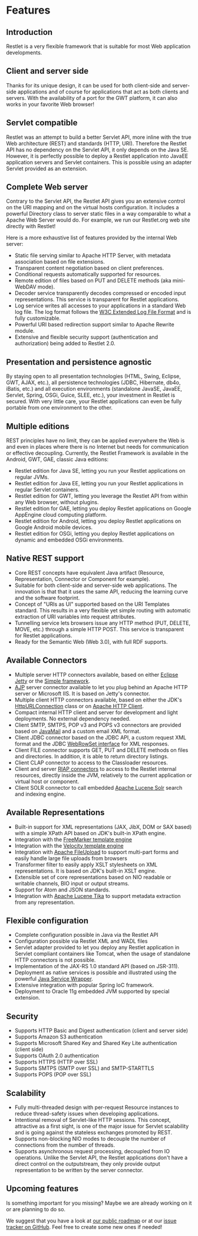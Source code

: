 # Features

## Introduction

Restlet is a very flexible framework that is suitable for most Web
application developments.

## Client and server side

Thanks for its unique design, it can be used for both client-side and
server-side applications and of course for applications that act as both
clients and servers. With the availability of a port for the GWT
platform, it can also works in your favorite Web browser!

## Servlet compatible

Restlet was an attempt to build a better Servlet API, more inline with
the true Web architecture (REST) and standards (HTTP, URI). Therefore
the Restlet API has no dependency on the Servlet API, it only depends on
the Java SE. However, it is perfectly possible to deploy a Restlet
application into JavaEE application servers and Servlet containers. This is
possible using an adapter Servlet provided as an extension.

## Complete Web server

Contrary to the Servlet API, the Restlet API gives you an extensive
control on the URI mapping and on the virtual hosts configuration. It
includes a powerful Directory class to server static files in a
way comparable to what a Apache Web Server would do. For example, we run
our Restlet.org web site directly with Restlet!

Here is a more exhaustive list of features provided by the internal Web
server:
- Static file serving similar to Apache HTTP Server, with metadata
  association based on file extensions.
- Transparent content negotiation based on client preferences.
- Conditional requests automatically supported for resources.
- Remote edition of files based on PUT and DELETE methods (aka
  mini-WebDAV mode).
- Decoder service transparently decodes compressed or encoded input
  representations. This service is transparent for Restlet
  applications.
- Log service writes all accesses to your applications in a standard
  Web log file. The log format follows the [W3C Extended Log File
  Format](http://www.w3.org/TR/WD-logfile.html)
  and is fully customizable.
- Powerful URI based redirection support similar to Apache Rewrite
  module.
- Extensive and flexible security support (authentication and
  authorization) being added to Restlet 2.0.

## Presentation and persistence agnostic

By staying open to all presentation technologies (HTML, Swing, Eclipse,
GWT, AJAX, etc.), all persistence technologies (JDBC, Hibernate, db4o,
iBatis, etc.) and all execution environments (standalone JavaSE, JavaEE,
Servlet, Spring, OSGi, Guice, SLEE, etc.), your investment in Restlet is
secured. With very little care, your Restlet applications can even be
fully portable from one environment to the other.

## Multiple editions

REST principles have no limit, they can be applied everywhere the Web is
and even in places where there is no Internet but needs for
communication or effective decoupling. Currently, the Restlet Framework
is available in the Android, GWT, GAE, classic Java editions:

- Restlet edition for Java SE, letting you run your Restlet
  applications on regular JVMs.
- Restlet edition for Java EE, letting you run your Restlet
  applications in regular Servlet containers.
- Restlet edition for GWT, letting you leverage the Restlet API from
  within any Web browser, without plugins.
- Restlet edition for GAE, letting you deploy Restlet applications on
  Google AppEngine cloud computing platform.
- Restlet edition for Android, letting you deploy Restlet applications
  on Google Android mobile devices.
- Restlet edition for OSGi, letting you deploy Restlet applications
  on dynamic and embedded OSGi environments.

## Native REST support

- Core REST concepts have equivalent Java artifact (Resource,
  Representation, Connector or Component for example).
- Suitable for both client-side and server-side web applications. The
  innovation is that that it uses the same API, reducing the learning
  curve and the software footprint.
- Concept of "URIs as UI" supported based on the URI Templates
  standard. This results in a very flexible yet simple routing with
  automatic extraction of URI variables into request attributes.
- Tunnelling service lets browsers issue any HTTP method (PUT, DELETE,
  MOVE, etc.) through a simple HTTP POST. This service is transparent
  for Restlet applications.
- Ready for the Semantic Web (Web 3.0), with full RDF supports.

## Available Connectors

- Multiple server HTTP connectors available, based on either
  [Eclipse Jetty](http://www.eclipse.org/jetty/) or the
  [Simple framework](http://www.simpleframework.org/).
- [AJP](http://tomcat.apache.org/connectors-doc/)
  server connector available to let you plug behind an Apache HTTP
  server or Microsoft IIS. It is based on Jetty's connector.
- Multiple client HTTP connectors available, based on either the JDK's
  [HttpURLConnection](http://java.sun.com/j2se/1.5.0/docs/api/java/net/HttpURLConnection.html)
  class or on [Apache HTTP
  Client](http://jakarta.apache.org/commons/httpclient/).
- Compact internal HTTP client and server for development and light
  deployments. No external dependency needed.
- Client SMTP, SMTPS, POP v3 and POPS v3 connectors are provided based
  on [JavaMail](http://java.sun.com/products/javamail/)
  and a custom email XML format.
- Client JDBC connector based on the JDBC API, a custom request XML
  format and the JDBC [WebRowSet interface](http://java.sun.com/j2se/1.5.0/docs/api/javax/sql/rowset/WebRowSet.html)
  for XML responses.
- Client FILE connector supports GET, PUT and DELETE methods on files
  and directories. In addition, it is able to return directory
  listings.
- Client CLAP connector to access to the Classloader resources.
- Client and server [RIAP connectors](/learn/guide/2.0#/13-restlet/48-restlet/86-restlet/45-restlet.html)
  to access to the Restlet internal resources, directly inside the
  JVM, relatively to the current application or virtual host or
  component.
- Client SOLR connector to call embedded [Apache Lucene Solr](http://lucene.apache.org/solr/)
  search and indexing engine.

## Available Representations

- Built-in support for XML representations (JAX, JibX, DOM or SAX
  based) with a simple XPath API based on JDK's built-in XPath engine.
- Integration with the [FreeMarker template engine](http://freemarker.org/)
- Integration with the [Velocity template engine](http://jakarta.apache.org/velocity/)
- Integration with [Apache FileUpload](http://jakarta.apache.org/commons/fileupload/)
  to support multi-part forms and easily handle large file uploads from browsers
- Transformer filter to easily apply XSLT stylesheets on XML
  representations. It is based on JDK's built-in XSLT engine.
- Extensible set of core representations based on NIO readable or
  writable channels, BIO input or output streams.
- Support for Atom and JSON standards.
- Integration with [Apache Lucene Tika](http://lucene.apache.org/tika/)
  to support metadata extraction from any representation.

## Flexible configuration

- Complete configuration possible in Java via the Restlet API
- Configuration possible via Restlet XML and WADL files
- Servlet adapter provided to let you deploy any Restlet application
  in Servlet compliant containers like Tomcat, when the usage of
  standalone HTTP connectors is not possible.
- Implementation of the JAX-RS 1.0 standard API (based on JSR-311).
- Deployment as native services is possible and illustrated using the
  powerful [Java Service Wrapper](http://wrapper.tanukisoftware.org/).
- Extensive integration with popular Spring IoC framework.
- Deployment to Oracle 11g embedded JVM supported by special
  extension.

## Security

- Supports HTTP Basic and Digest authentication (client and server side)
- Supports Amazon S3 authentication
- Supports Microsoft Shared Key and Shared Key Lite authentication (client side)
- Supports OAuth 2.0 authentication
- Supports HTTPS (HTTP over SSL)
- Supports SMTPS (SMTP over SSL) and SMTP-STARTTLS
- Supports POPS (POP over SSL)

## Scalability

- Fully multi-threaded design with per-request Resource instances to
  reduce thread-safety issues when developing applications.
- Intentional removal of Servlet-like HTTP sessions. This concept,
  attractive as a first sight, is one of the major issue for Servlet
  scalability and is going against the stateless exchanges promoted by
  REST.
- Supports non-blocking NIO modes to decouple the number of
  connections from the number of threads.
- Supports asynchronous request processing, decoupled from IO
  operations. Unlike the Servlet API, the Restlet applications don't
  have a direct control on the outputstream, they only provide output
  representation to be written by the server connector.

## Upcoming features

Is something important for you missing? Maybe we are already working on
it or are planning to do so.

We suggest that you have a look at [our public roadmap](http://restlet.org/learn/roadmap)
or at our [issue tracker on GitHub](https://github.com/restlet/restlet-framework-java/issues).
Feel free to create some new ones if needed!